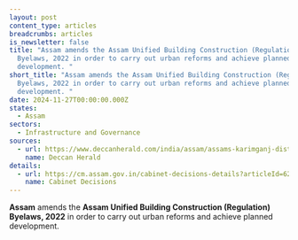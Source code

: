 ```yaml
---
layout: post
content_type: articles
breadcrumbs: articles
is_newsletter: false
title: "Assam amends the Assam Unified Building Construction (Regulation)
  Byelaws, 2022 in order to carry out urban reforms and achieve planned
  development. "
short_title: "Assam amends the Assam Unified Building Construction (Regulation)
  Byelaws, 2022 in order to carry out urban reforms and achieve planned
  development. "
date: 2024-11-27T00:00:00.000Z
states:
  - Assam
sectors:
  - Infrastructure and Governance
sources:
  - url: https://www.deccanherald.com/india/assam/assams-karimganj-district-to-be-renamed-sribhumi-cm-himanta-3283263
    name: Deccan Herald
details:
  - url: https://cm.assam.gov.in/cabinet-decisions-details?articleId=621221
    name: Cabinet Decisions
---
```

**Assam** amends the **Assam Unified Building Construction (Regulation) Byelaws, 2022** in order to carry out urban reforms and achieve planned development.

